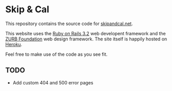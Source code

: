 Skip & Cal
==========

This repository contains the source code for [skipandcal.net](http://skipandcal.net).

This website uses the [Ruby on Rails 3.2](http://rubyonrails.org/) web developent framework and the [ZURB Foundation](http://foundation.zurb.com/) web design framework. The site itself is happily hosted on [Heroku](http://www.heroku.com/).

Feel free to make use of the code as you see fit.

TODO
----

- Add custom 404 and 500 error pages
